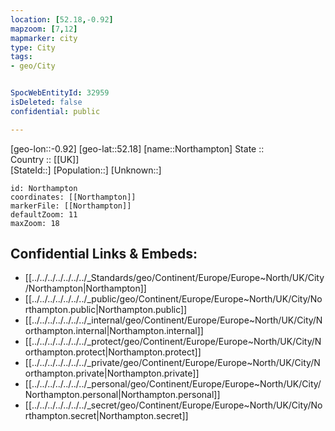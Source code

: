 ```yaml
---
location: [52.18,-0.92] 
mapzoom: [7,12] 
mapmarker: city 
type: City
tags:
- geo/City


SpocWebEntityId: 32959
isDeleted: false
confidential: public

---
```

[geo-lon::-0.92] 
[geo-lat::52.18] 
[name::Northampton] 
State ::  
Country :: [[UK]]  
[StateId::] 
[Population::] 
[Unknown::] 


```leaflet
id: Northampton
coordinates: [[Northampton]] 
markerFile: [[Northampton]] 
defaultZoom: 11 
maxZoom: 18
```


## Confidential Links & Embeds: 
- [[../../../../../../../_Standards/geo/Continent/Europe/Europe~North/UK/City/Northampton|Northampton]] 
- [[../../../../../../../_public/geo/Continent/Europe/Europe~North/UK/City/Northampton.public|Northampton.public]] 
- [[../../../../../../../_internal/geo/Continent/Europe/Europe~North/UK/City/Northampton.internal|Northampton.internal]] 
- [[../../../../../../../_protect/geo/Continent/Europe/Europe~North/UK/City/Northampton.protect|Northampton.protect]] 
- [[../../../../../../../_private/geo/Continent/Europe/Europe~North/UK/City/Northampton.private|Northampton.private]] 
- [[../../../../../../../_personal/geo/Continent/Europe/Europe~North/UK/City/Northampton.personal|Northampton.personal]] 
- [[../../../../../../../_secret/geo/Continent/Europe/Europe~North/UK/City/Northampton.secret|Northampton.secret]] 
